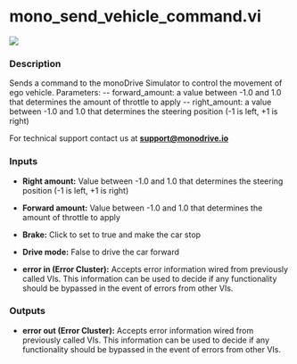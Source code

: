 # mono_send_vehicle_command.vi

<p class="img_container">
<img class="lg_img" src="../mono_send_vehicle_command.png"/>
</p>

### Description

Sends a command to the monoDrive Simulator to control the movement of ego vehicle.
 Parameters:
  -- forward_amount: a value between -1.0 and 1.0 that determines the amount of throttle to apply
  -- right_amount: a value between -1.0 and 1.0 that determines the steering position (-1 is left, +1 is right)



For technical support contact us at <b>support@monodrive.io</b> 

### Inputs

- **Right amount:**  Value between -1.0 and 1.0 that determines the steering
position (-1 is left, +1 is right)
 

- **Forward amount:**  Value between -1.0 and 1.0 that determines the amount of
throttle to apply
 

- **Brake:**  Click to set to true and make the car stop
 

- **Drive mode:**  False to drive the car forward
 

- **error in (Error Cluster):** Accepts error information wired from previously called VIs. This information can be used to decide if any functionality should be bypassed in the event of errors from other VIs. 

### Outputs

- **error out (Error Cluster):** Accepts error information wired from previously called VIs. This information can be used to decide if any functionality should be bypassed in the event of errors from other VIs. 

<p>&nbsp;</p>
